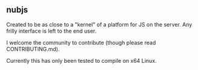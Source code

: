 ## nubjs

Created to be as close to a "kernel" of a platform for JS on the server. Any
frilly interface is left to the end user.

I welcome the community to contribute (though please read CONTRIBUTING.md).

Currently this has only been tested to compile on x64 Linux.
